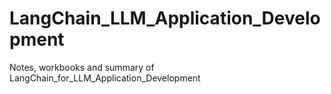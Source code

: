 # LangChain_LLM_Application_Development
Notes, workbooks and summary of LangChain_for_LLM_Application_Development
